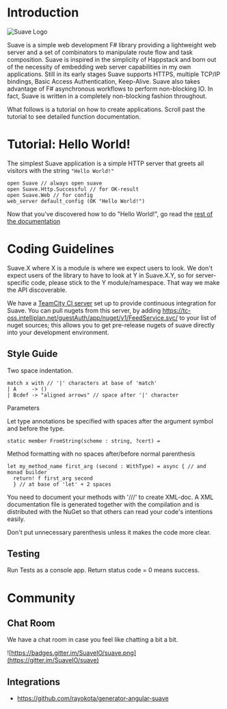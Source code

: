 # Introduction

![Suave Logo](https://raw.githubusercontent.com/SuaveIO/suave/master/media/suave1.png)

Suave is a simple web development F# library providing a lightweight web server
and a set of combinators to manipulate route flow and task composition. Suave
is inspired in the simplicity of Happstack and born out of the necessity of
embedding web server capabilities in my own applications.  Still in its early
stages Suave supports HTTPS, multiple TCP/IP bindings, Basic Access
Authentication, Keep-Alive. Suave also takes advantage of F# asynchronous
workflows to perform non-blocking IO. In fact, Suave is written in a completely
non-blocking fashion throughout.

What follows is a tutorial on how to create applications. Scroll past the
tutorial to see detailed function documentation.

# Tutorial: Hello World!

The simplest Suave application is a simple HTTP server that greets all visitors
with the string `"Hello World!"`

    open Suave // always open suave
    open Suave.Http.Successful // for OK-result
    open Suave.Web // for config
    web_server default_config (OK "Hello World!")

Now that you've discovered how to do "Hello World!", go read the
[rest of the documentation](http://suave.io/)

# Coding Guidelines

Suave.X where X is a module is where we expect users to look. We don't expect users
of the library to have to look at Y in Suave.X.Y, so for server-specific code, please
stick to the Y module/namespace. That way we make the API discoverable.

We have a [TeamCity CI server](https://tc-oss.intelliplan.net/overview.html) set
up to provide continuous integration for Suave. You can pull nugets from this
server, by adding
https://tc-oss.intelliplan.net/guestAuth/app/nuget/v1/FeedService.svc/
to your list of nuget sources; this allows you to get pre-release nugets of
suave directly into your development environment.

## Style Guide

Two space indentation.

    match x with // '|' characters at base of 'match'
    | A     -> ()
    | Bcdef -> "aligned arrows" // space after '|' character

Parameters

Let type annotations be specified with spaces after the argument symbol and before
the type.

    static member FromString(scheme : string, ?cert) =

Method formatting with no spaces after/before normal parenthesis

    let my_method_name first_arg (second : WithType) = async { // and monad builder
      return! f first_arg second
      } // at base of 'let' + 2 spaces

You need to document your methods with '///' to create XML-doc. A XML
documentation file is generated together with the compilation and is distributed
with the NuGet so that others can read your code's intentions easily.

Don't put unnecessary parenthesis unless it makes the code more clear.

## Testing

Run Tests as a console app. Return status code = 0 means success.

# Community

## Chat Room

We have a chat room in case you feel like chatting a bit a bit. 

![https://badges.gitter.im/SuaveIO/suave.png](https://gitter.im/SuaveIO/suave)

## Integrations

 * https://github.com/rayokota/generator-angular-suave
